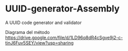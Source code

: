 # UUID-generator-Assembly
A UUID code generator and validator


Diagrama del método https://drive.google.com/file/d/1LD96q8dR4cSgve9j2-c-tinJ6Fuv5SEY/view?usp=sharing
